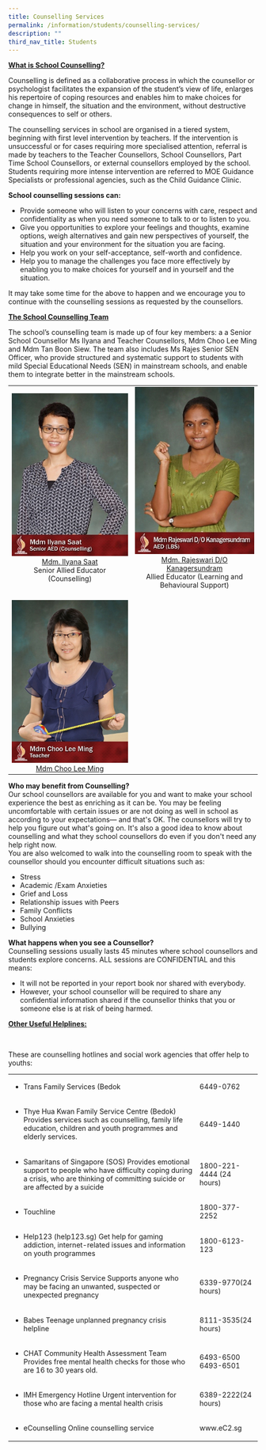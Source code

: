 ```yaml
---
title: Counselling Services
permalink: /information/students/counselling-services/
description: ""
third_nav_title: Students
---
```

<p><strong><u>What is School Counselling?</u></strong></p>
<p>Counselling is defined as a collaborative process in which the counsellor or psychologist facilitates the expansion of the student’s view of life, enlarges his repertoire of coping resources and enables him to make choices for change in himself, the situation and the environment, without destructive consequences to self or others.</p>
<p>The counselling services in school are organised in a tiered system, beginning with first level intervention by teachers. If the intervention is unsuccessful or for cases requiring more specialised attention, referral is made by teachers to the Teacher Counsellors, School Counsellors, Part Time School Counsellors, or external counsellors employed by the school. Students requiring more intense intervention are referred to MOE Guidance Specialists or professional agencies, such as the Child Guidance Clinic.</p>
<p><strong>School counselling sessions can:</strong></p>
<ul>
<li>Provide someone who will listen to your concerns with care, respect and confidentiality as when you need someone to talk to or to listen to you.</li>
<li>Give you opportunities to explore your feelings and thoughts, examine options, weigh alternatives and gain new perspectives of yourself, the situation and your environment for the situation you are facing.</li>
<li>Help you work on your self-acceptance, self-worth and confidence.</li>
<li>Help you to manage the challenges you face more effectively by enabling you to make choices for yourself and in yourself and the situation.</li>
</ul>
<p>It may take some time for the above to happen and we encourage you to continue with the counselling sessions as requested by the counsellors.&nbsp;</p>
<p><strong><u>The School Counselling Team</u></strong></p>
<p>The school’s counselling team is made up of four key members: a a Senior School Counsellor Ms Ilyana and Teacher Counsellors, Mdm Choo Lee Ming and Mdm Tan Boon Siew. The team also includes&nbsp;Ms Rajes Senior SEN Officer, who provide structured and systematic support to students with mild Special Educational Needs (SEN) in mainstream schools, and enable them to integrate better in the mainstream schools.&nbsp;</p>
<table>
<tbody>
<tr>
<td style="width: 550px;">
<div>
<div><img src="/images/mdmil.jpg"></div>
<div style="text-align: center;"><a href="mailto:ilyana_saat@schools.gov.sg" target="">Mdm. Ilyana Saat</a></div>
<div style="text-align: center;">Senior Allied Educator (Counselling)</div>
</div>
</td>
<td style="width: 518px;">
<div>
<div><img src="/images/mdmraj1.jpg"></div>
<div style="text-align: center;"><a href="mailto:rajeswari_kanagersundram@schools.gov.sg" target="">Mdm. Rajeswari D/O Kanagersundram</a></div>
<div style="text-align: center;">Allied Educator (Learning and Behavioural Support)</div>
</div>
</td>
</tr>
<tr>
<td style="width: 550px;">&nbsp;<br><img src="/images/mdmchoo.jpg">
<div style="text-align: center;"><a href="mailto:choo_lee_ming@schools.gov.sg" target="">Mdm Choo Lee Ming</a></div>
</td>
<td style="width: 518px;">&nbsp;</td>
</tr>
</tbody>
</table>
<p><strong>Who may benefit from Counselling?<br></strong>Our school counsellors are available for you and want to make your school experience the best as enriching as it can be. You may be feeling uncomfortable with certain issues or are not doing as well in school as according to your expectations— and that's OK. The counsellors will try to help you figure out what's going on. It's also a good idea to know about counselling and what they school counsellors do even if you don't need any help right now.&nbsp;<br>You are also welcomed to walk into the counselling room to speak with the counsellor should you encounter difficult situations such as:</p>
<ul>
<li>Stress</li>
<li>Academic /Exam Anxieties</li>
<li>Grief and Loss</li>
<li>Relationship issues with Peers</li>
<li>Family Conflicts</li>
<li>School Anxieties</li>
<li>Bullying</li>
</ul>
<div>
<p><strong>What happens when you see a Counsellor?<br></strong>Counselling sessions usually lasts 45 minutes where school counsellors and students explore concerns. ALL sessions are CONFIDENTIAL and this means:</p>
<div>
<ul>
<li>It will not be reported in your report book nor shared with everybody.&nbsp;</li>
<li>However, your school counsellor will be required to share any confidential information shared if the counsellor thinks that you or someone else is at risk of being harmed.</li>
</ul>
</div>
</div>


<strong><u>Other Useful Helplines:</u></strong>
<div>&nbsp;</div>

These are counselling hotlines and social work agencies that offer help to youths:
<table>
<tbody>

<tr>
<td>
<ul>
<li>Trans Family Services (Bedok</li>
</ul>
</td>
<td>6449-0762</td>
</tr>
<tr>
<td>
<ul>
<li>Thye Hua Kwan Family Service Centre (Bedok) Provides services such as counselling, family life education, children and youth programmes and elderly services.</li>
</ul>
</td>
<td>6449-1440</td>
</tr>
<tr>
<td>
<ul>
<li>Samaritans of Singapore (SOS) Provides emotional support to people who have difficulty coping during a crisis, who are thinking of committing suicide or are affected by a suicide</li>
</ul>
</td>
<td>1800-221-4444 (24 hours)</td>
</tr>
<tr>
<td>
<ul>
<li>Touchline</li>
</ul>
</td>
<td>1800-377-2252</td>
</tr>
<tr>
<td>
<ul>
<li>Help123 (help123.sg) Get help for gaming addiction, internet-related issues and information on youth programmes</li>
</ul>
</td>
<td>1800-6123-123</td>
</tr>
<tr>
<td>
<ul>
<li>Pregnancy Crisis Service Supports anyone who may be facing an unwanted, suspected or unexpected pregnancy</li>
</ul>
</td>
<td>6339-9770(24 hours)</td>
</tr>
<tr>
<td>
<ul>
<li>Babes Teenage unplanned pregnancy crisis helpline</li>
</ul>
</td>
<td>8111-3535(24 hours)</td>
</tr>
<tr>
<td>
<ul>
<li>CHAT Community Health Assessment Team Provides free mental health checks for those who are 16 to 30 years old.</li>
</ul>
</td>
<td>6493-6500<br>6493-6501</td>
</tr>
<tr>
<td>
<ul>
<li>IMH Emergency Hotline Urgent intervention for those who are facing a mental health crisis</li>
</ul>
</td>
<td>6389-2222(24 hours)</td>
</tr>
<tr>
<td>
<ul>
<li>eCounselling Online counselling service</li>
</ul>
</td>
<td>www.eC2.sg</td>
</tr>
</tbody>
</table>